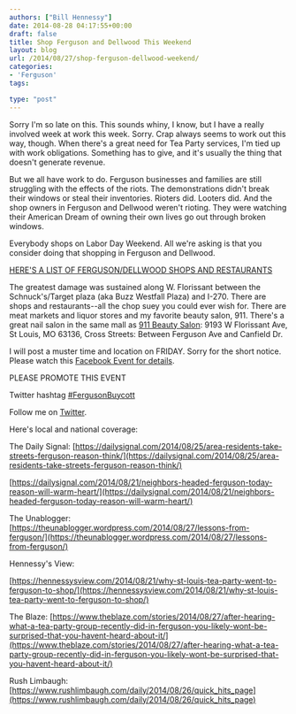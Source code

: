 ```yaml
---
authors: ["Bill Hennessy"]
date: 2014-08-28 04:17:55+00:00
draft: false
title: Shop Ferguson and Dellwood This Weekend
layout: blog
url: /2014/08/27/shop-ferguson-dellwood-weekend/
categories:
- 'Ferguson'
tags:

type: "post"
---
```


Sorry I'm so late on this. This sounds whiny, I know, but I have a really involved week at work this week. Sorry. Crap always seems to work out this way, though. When there's a great need for Tea Party services, I'm tied up with work obligations. Something has to give, and it's usually the thing that doesn't generate revenue.

But we all have work to do. Ferguson businesses and families are still struggling with the effects of the riots. The demonstrations didn't break their windows or steal their inventories. Rioters did. Looters did. And the shop owners in Ferguson and Dellwood weren't rioting. They were watching their American Dream of owning their own lives go out through broken windows.

Everybody shops on Labor Day Weekend. All we're asking is that you consider doing that shopping in Ferguson and Dellwood.

[HERE'S A LIST OF FERGUSON/DELLWOOD SHOPS AND RESTAURANTS](https://hennessysview.com/2014/08/21/ferguson-shopping-ideas/)

The greatest damage was sustained along W. Florissant between the Schnuck's/Target plaza (aka Buzz Westfall Plaza) and I-270. There are shops and restaurants--all the chop suey you could ever wish for. There are meat markets and liquor stores and my favorite beauty salon, 911. There's a great nail salon in the same mall as [911 Beauty Salon](https://yhoo.it/1sMbzaq): 9193 W Florissant Ave, St Louis, MO 63136, Cross Streets: Between Ferguson Ave and Canfield Dr.

I will post a muster time and location on FRIDAY. Sorry for the short notice. Please watch this [Facebook Event for details](https://www.facebook.com/events/593295304112878/?context=create&source=49).

PLEASE PROMOTE THIS EVENT

Twitter hashtag [#FergusonBuycott](https://twitter.com/hashtag/fergusonbuycott?src=hash)

Follow me on [Twitter](https://twitter.com/whennessy).

Here's local and national coverage:

The Daily Signal:
[https://dailysignal.com/2014/08/25/area-residents-take-streets-ferguson-reason-think/](https://dailysignal.com/2014/08/25/area-residents-take-streets-ferguson-reason-think/)

[https://dailysignal.com/2014/08/21/neighbors-headed-ferguson-today-reason-will-warm-heart/](https://dailysignal.com/2014/08/21/neighbors-headed-ferguson-today-reason-will-warm-heart/)

The Unablogger:
[https://theunablogger.wordpress.com/2014/08/27/lessons-from-ferguson/](https://theunablogger.wordpress.com/2014/08/27/lessons-from-ferguson/)

Hennessy's View:

[https://hennessysview.com/2014/08/21/why-st-louis-tea-party-went-to-ferguson-to-shop/](https://hennessysview.com/2014/08/21/why-st-louis-tea-party-went-to-ferguson-to-shop/)

The Blaze:
[https://www.theblaze.com/stories/2014/08/27/after-hearing-what-a-tea-party-group-recently-did-in-ferguson-you-likely-wont-be-surprised-that-you-havent-heard-about-it/](https://www.theblaze.com/stories/2014/08/27/after-hearing-what-a-tea-party-group-recently-did-in-ferguson-you-likely-wont-be-surprised-that-you-havent-heard-about-it/)

Rush Limbaugh:
[https://www.rushlimbaugh.com/daily/2014/08/26/quick_hits_page](https://www.rushlimbaugh.com/daily/2014/08/26/quick_hits_page)


